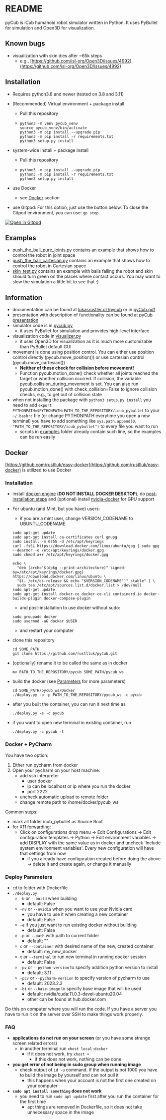 # README
pyCub is iCub humanoid robot simulator written in Python. It uses PyBullet for simulation and Open3D for visualization.

## Known bugs
- visualization with skin dies after ~65k steps
  - e.g., [https://github.com/isl-org/Open3D/issues/4992](https://github.com/isl-org/Open3D/issues/4992) 

## Installation  
- Requires python3.8 and newer (tested on 3.8 and 3.11)
- (Recommended) Virtual environment + package install
  - Pull this repository  
  - ```
    python3 -m venv pycub_venv
    source pycub_venv/bin/activate
    python3 -m pip install --upgrade pip
    python3 -m pip install -r requirements.txt
    python3 setup.py install
    ```
- system-wide install + package install
  - Pull this repository 
  - ```
    python3 -m pip install --upgrade pip
    python3 -m pip install -r requirements.txt
    python3 setup.py install
    ```
- use Docker  
   - see [Docker](#docker) section
 
- use Gitpod: For this option, just use the button below. To close the Gitpod environment, you can use: `gp stop`.

[![Open in Gitpod](https://gitpod.io/button/open-in-gitpod.svg)](https://gitpod.io/#https://github.com/asimovichxd/pyCub)

## Examples
- [push_the_ball_pure_joints.py](icub_pybullet/examples/push_the_ball_pure_joints.py) contains an example that
  shows how to control the robot in joint space
- [push_the_ball_cartesian.py](icub_pybullet/examples/push_the_ball_cartesian.py) contains an example that
  shows how to control the robot in Cartesian space
- [skin_test.py](icub_pybullet/examples/skin_test.py) contains an example with balls falling the robot and skin 
  should turn green on the places where contact occurs. You may want to slow the simulation a little bit to see that :)

## Information
- documentation can be found at [lukasrustler.cz/pycub](https://lukasrustler.cz/pycub) or in [pyCub.pdf](https://github.com/rustlluk/pyCub/blob/master/documentation/pyCub.pdf)
- presentation with description of functionality can be found at [pyCub presentation](https://lukasrustler.cz/pycub/pyCub_presentation.pdf)
- simulator code is in [pycub.py](icub_pybullet/pycub.py)
  - it uses PyBullet for simulation and provides high-level interface
- visualization code in [visualizer.py](icub_pybullet/visualizer.py)
  - it uses Open3D for visualization as it is much more customizable than PyBullet default GUI
- movement is done using position control. You can either use position control directly
  (pycub.move_position()) or use cartesian control (pycub.move_cartesian())
  - **Neither of these check for collision before movement!**
  - Function pycub.motion_done() check whether all joints reached the target or whether collision
    ocurred. If collision, the variable pycub.collision_during_movement is set. You can also run
    pycub.motion_done() with check_collision=False to ignore collision checks, e.g., to get out
    of collision state
- when not installing the package with `python3 setup.py install` you need to add 
  `export PYTHONPATH=$PYTHONPATH:PATH_TO_THE_REPOSITORY/icub_pybullet` to your `~/.bashrc` file 
  (or change PYTHONPATH everytime you open a new terminal) you have to add something like 
  `sys.path.append(0, "PATH_TO_THE_REPOSITORY/icub_pybullet")` to every file you want to run
  - scripts in [examples](icub_pybullet/examples) folder already contain such line, so the examples can be run easily 

## Docker
[https://github.com/rustlluk/easy-docker](https://github.com/rustlluk/easy-docker) is utilized to use Docker
### Installation  
  - install [docker-engine](https://docs.docker.com/engine/install/ubuntu/)
    (**DO NOT INSTALL DOCKER DESKTOP**), do [post-installation steps](https://docs.docker.com/engine/install/linux-postinstall/)
    and (optional) install [nvidia-docker](https://docs.nvidia.com/datacenter/cloud-native/container-toolkit/latest/install-guide.html)
    for GPU support
  - For ubuntu (and Mint, but you have) users:  

    - if you are a mint user, change VERSION_CODENAME to UBUNTU_CODENAME  
    
    ```
    sudo apt-get update
    sudo apt-get install ca-certificates curl gnupg
    sudo install -m 0755 -d /etc/apt/keyrings
    curl -fsSL https://download.docker.com/linux/ubuntu/gpg | sudo gpg --dearmor -o /etc/apt/keyrings/docker.gpg
    sudo chmod a+r /etc/apt/keyrings/docker.gpg

    echo \
      "deb [arch="$(dpkg --print-architecture)" signed-by=/etc/apt/keyrings/docker.gpg] https://download.docker.com/linux/ubuntu \
      "$(. /etc/os-release && echo "$VERSION_CODENAME")" stable" | \
      sudo tee /etc/apt/sources.list.d/docker.list > /dev/null
    sudo apt-get update
    sudo apt-get install docker-ce docker-ce-cli containerd.io docker-buildx-plugin docker-compose-plugin
    ```  
    
    - and post-installation to use docker without sudo:
    
    ```
    sudo groupadd docker
    sudo usermod -aG docker $USER
    ```
    - and restart your computer

  - clone this repository
        
        cd SOME_PATH
        git clone https://github.com/rustlluk/pyCub.git
  - (optionally) rename it to be called the same as in docker

        mv PATH_TO_THE_REPOSITORY/pycub SOME_PATH/pycub_ws

  - build the docker (see [Parameters](#deploy-parameters) for more parameters)  
   
        cd SOME_PATH/pycub_ws/Docker
        ./deploy.py -b -p PATH_TO_THE_REPOSITORY/pycub_ws -c pycub

  - after you built the container, you can run it next time as 
  
        ./deploy.py -e -c pycub

  - if you want to open new terminal in existing container, run

        ./deploy.py -c pycub -t

### Docker + PyCharm
You have two option:
1. Either run pycharm from docker
2. Open your pycharm on your host machine:
   - add ssh interpreter
     - user docker
     - ip can be localhost or ip where you run the docker
     - port 2222
   - uncheck automatic upload to remote folder
   - change remote path to /home/docker/pycub_ws  

Common steps:
   - mark all folder icub_pybullet as Source Root
   - for X11 forwarding:  
     - Click on configurations drop menu -> Edit Configurations -> Edit configuration templates -> 
       Python -> Edit environment variables -> add DISPLAY with the same value as in docker and uncheck 
       'Include system environment variables'. Every new configuration will have that settings from now
       - if you already have configuration created before doing the above -> delete it and create again, or change it manually
    
### Deploy Parameters
  - `cd` to folder with Dockerfile
  - `./deploy.py`
    - `-b` or `--build` when building
      - default: False
    - `-nv` or `--nvidia` when you want to use your Nvidia card
      - you have to use it when creating a new container
      - default: False
    - `-e` if you just want to run existing docker without building
      - default: False
    - `-p` or `--path` with path to current folder
      - default: ""
    - `c` or `--container` with desired name of the new, created container
      - default: my_new_docker
    - `t` or `--terminal` to run new terminal in running docker session
      - default: False
    - `-pv` or `--python-version` to specify addition python version to install
      - default: 3.11
    - `-pcv` or `--pycharm-version` to specify version of pycharm to use
      - default: 2023.2.3
    - `-bi` or `--base-image` to specify base image that will be used
      - default: nvidia/cuda:11.0.3-devel-ubuntu20.04
      - other can be found at hub.docker.com
    
  Do this on computer where you will run the code. If you have a server
  you have to run it on the server over SSH to make things work
  properly.

### FAQ
  - **applications do not run on your screen** (or you have some strange screen
    related errors)
    - in another terminal run `xhost local:docker`
      - if it does not work, try `xhost +`
        - if this does not work, nothing can be done
  - **you get error of not being in sudo group when running image**
    - check output of `id -u` command. If the output is not 1000 you have to build the image
      by yourself and can not pull it
      - this happens when your account is not the first one created on your computer
  - **`sudo apt install something` does not work**
    - you need to run `sudo apt update` first after you run the container for the first time
      - apt things are removed in Dockerfile, so it does not take unnecessary space in the image
